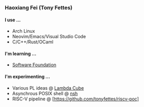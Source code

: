### Haoxiang Fei (Tony Fettes)

#### I use ...

- Arch Linux
- Neovim/Emacs/Visual Studio Code
- C/C++/Rust/OCaml

#### I'm learning ...

- [Software Foundation](https://softwarefoundations.cis.upenn.edu/)

#### I'm experimenting ...

- Various PL ideas @ [Lambda Cube](https://github.com/tonyfettes/lambda_cube)
- Asynchrous POSIX shell @ [nsh](https://github.com/tonyfettes/nsh)
- RISC-V pipeline @ [https://github.com/tonyfettes/riscv-poc]
